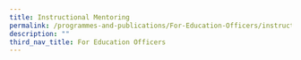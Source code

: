```yaml
---
title: Instructional Mentoring
permalink: /programmes-and-publications/For-Education-Officers/instructional-mentoring/
description: ""
third_nav_title: For Education Officers
---
```


